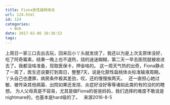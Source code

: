 ```yaml
---
title: Fiona急性扁桃体炎
url: 124.html
id: 124
categories:
  - Bob
date: 2017-02-06 10:38:53
tags:
---
```


上周日一家三口去出去玩，回来后小丫头就发烧了，我还以为是上次支原体没好，吃了阿奇霉素，结果一晚上也不退热，烧的迷迷糊糊，第二天一早去医院就被收进去了。我都没啥准备，现取医保卡，押金啥的。 这一周天气热的出奇，Fiona静点了一周了，医生还说要打到周日，整整7天，说是化脓性扁桃体炎标准输液周期。 丫头自己也遭罪，病房条件极其差劲，哎，还的慢慢挨两天。   还一直担心她过敏、被传染其他病菌、出院如果还发烧、炎症好没好等等诸如此类的有的没的的瞎想。 为人父母真是不容易，尤其是做Fiona的爸爸妈妈，我们选择的难度不敢说是nightmare的，也基本是hard级的了。   来源2016-8-5